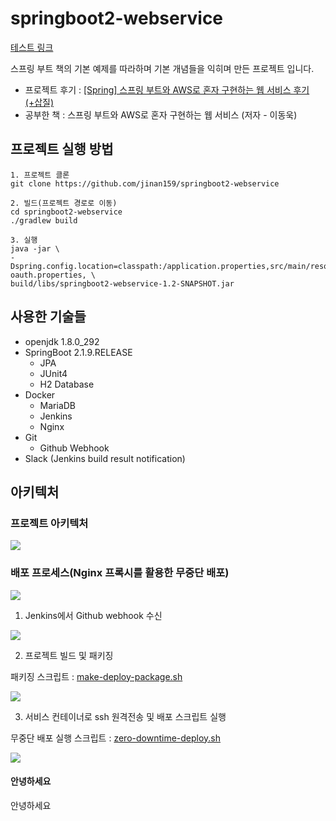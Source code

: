 # springboot2-webservice

[테스트 링크](#안녕하세요)

스프링 부트 책의 기본 예제를 따라하며 기본 개념들을 익히며 만든 프로젝트 입니다.

- 프로젝트 후기 : [[Spring] 스프링 부트와 AWS로 혼자 구현하는 웹 서비스 후기(+삽질)](https://jwkim96.tistory.com/190)
- 공부한 책 : 스프링 부트와 AWS로 혼자 구현하는 웹 서비스 (저자 - 이동욱)

## 프로젝트 실행 방법

```
1. 프로젝트 클론
git clone https://github.com/jinan159/springboot2-webservice

2. 빌드(프로젝트 경로로 이동)
cd springboot2-webservice
./gradlew build

3. 실행
java -jar \                  
-Dspring.config.location=classpath:/application.properties,src/main/resources/application-oauth.properties, \
build/libs/springboot2-webservice-1.2-SNAPSHOT.jar
```

## 사용한 기술들
- openjdk 1.8.0_292
- SpringBoot 2.1.9.RELEASE
  - JPA
  - JUnit4
  - H2 Database
- Docker
  - MariaDB
  - Jenkins
  - Nginx
- Git
  - Github Webhook
- Slack (Jenkins build result notification)

## 아키텍처

### 프로젝트 아키텍처

![](https://images.velog.io/images/jinan159/post/101c5cd1-ac73-4b63-b3f0-2044a4faa866/image.png)

### 배포 프로세스(Nginx 프록시를 활용한 무중단 배포)

![](https://images.velog.io/images/jinan159/post/4df20c60-1f72-40e7-9fed-6f2cb1b80222/image.png)

1. Jenkins에서 Github webhook 수신 

![](https://images.velog.io/images/jinan159/post/4fe77f4f-ba65-4fd1-a890-5cdb3aaee002/image.png)

2. 프로젝트 빌드 및 패키징

패키징 스크립트 : [make-deploy-package.sh](https://github.com/jinan159/springboot2-webservice/blob/master/scripts/jenkins/make-deploy-package.sh)

![](https://images.velog.io/images/jinan159/post/3c8596fc-0940-4a55-98fe-d0ed42d66fec/image.png)

3. 서비스 컨테이너로 ssh 원격전송 및 배포 스크립트 실행

무중단 배포 실행 스크립트 : [zero-downtime-deploy.sh](https://github.com/jinan159/springboot2-webservice/blob/master/scripts/service/zero-downtime-deploy.sh)

![](https://images.velog.io/images/jinan159/post/7638e006-87b1-4cda-bf4e-66b69cb156cb/image.png)

#### 안녕하세요

안녕하세요
